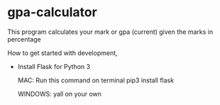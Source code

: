 # gpa-calculator
This program calculates your mark or gpa (current) given the marks in percentage

How to get started with development,
- Install Flask for Python 3

  MAC:
    Run this command on terminal
    pip3 install flask
    
  WINDOWS:
    yall on your own
    
